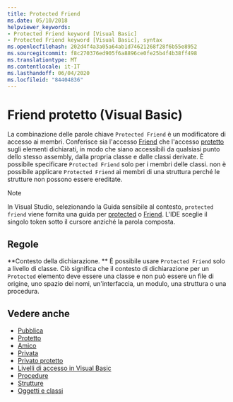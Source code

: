 ```yaml
---
title: Protected Friend
ms.date: 05/10/2018
helpviewer_keywords:
- Protected Friend keyword [Visual Basic]
- Protected Friend keyword [Visual Basic], syntax
ms.openlocfilehash: 202d4f4a3a05a64ab1d74621268f28f6b55e8952
ms.sourcegitcommit: f8c270376ed905f6a8896ce0fe25b4f4b38ff498
ms.translationtype: MT
ms.contentlocale: it-IT
ms.lasthandoff: 06/04/2020
ms.locfileid: "84404836"
---
```

# <a name="protected-friend-visual-basic"></a>Friend protetto (Visual Basic)

La combinazione delle parole chiave `Protected Friend` è un modificatore di accesso ai membri. Conferisce sia l'accesso [Friend](friend.md) che l'accesso [protetto](protected.md) sugli elementi dichiarati, in modo che siano accessibili da qualsiasi punto dello stesso assembly, dalla propria classe e dalle classi derivate. È possibile specificare `Protected Friend` solo per i membri delle classi. non è possibile applicare `Protected Friend` ai membri di una struttura perché le strutture non possono essere ereditate.

> [!NOTE]
> In Visual Studio, selezionando la Guida sensibile al contesto, `protected friend` viene fornita una guida per [protected](protected.md) o [Friend](friend.md). L'IDE sceglie il singolo token sotto il cursore anziché la parola composta.

## <a name="rules"></a>Regole

**Contesto della dichiarazione. ** È possibile usare `Protected Friend` solo a livello di classe. Ciò significa che il contesto di dichiarazione per un `Protected` elemento deve essere una classe e non può essere un file di origine, uno spazio dei nomi, un'interfaccia, un modulo, una struttura o una procedura.

## <a name="see-also"></a>Vedere anche

- [Pubblica](public.md)
- [Protetto](protected.md)
- [Amico](friend.md)
- [Privata](private.md)
- [Privato protetto](./private-protected.md)
- [Livelli di accesso in Visual Basic](../../programming-guide/language-features/declared-elements/access-levels.md)
- [Procedure](../../programming-guide/language-features/procedures/index.md)
- [Strutture](../../programming-guide/language-features/data-types/structures.md)
- [Oggetti e classi](../../programming-guide/language-features/objects-and-classes/index.md)
